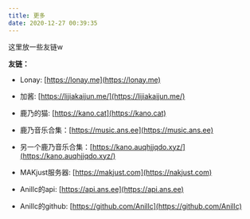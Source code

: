 ```yaml
---
title: 更多
date: 2020-12-27 00:39:35
---
```


这里放一些友链w  

__友链：__  

- Lonay: [https://lonay.me](https://lonay.me)  

- 加酱: [https://lijiakaijun.me/](https://lijiakaijun.me/)  

- 鹿乃的猫: [https://kano.cat](https://kano.cat)  

- 鹿乃音乐合集：[https://music.ans.ee](https://music.ans.ee)  

- 另一个鹿乃音乐合集：[https://kano.auqhjjqdo.xyz/](https://kano.auqhjjqdo.xyz/)  

- MAKjust服务器: [https://makjust.com](https://nakjust.com)  

- Anillc的api: [https://api.ans.ee](https://api.ans.ee)  

- Anillc的github: [https://github.com/Anillc](https://github.com/Anillc)  

